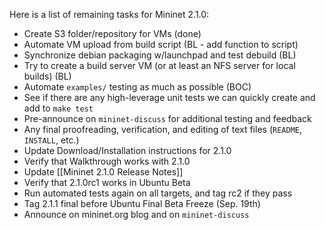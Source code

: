 Here is a list of remaining tasks for Mininet 2.1.0:

* Create S3 folder/repository for VMs (done)
* Automate VM upload from build script (BL - add function to script)
* Synchronize debian packaging w/launchpad and test debuild (BL)
* Try to create a build server VM (or at least an NFS server for local builds) (BL)
* Automate `examples/` testing as much as possible (BOC)
* See if there are any high-leverage unit tests we can quickly create and add to `make test`
* Pre-announce on `mininet-discuss` for additional testing and feedback
* Any final proofreading, verification, and editing of text files (`README`, `INSTALL`, etc.)
* Update Download/Installation instructions for 2.1.0
* Verify that Walkthrough works with 2.1.0
* Update [[Mininet 2.1.0 Release Notes]]
* Verify that 2.1.0rc1 works in Ubuntu Beta
* Run automated tests again on all targets, and tag rc2 if they pass
* Tag 2.1.1 final before Ubuntu Final Beta Freeze (Sep. 19th)
* Announce on mininet.org blog and on `mininet-discuss`
